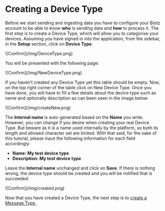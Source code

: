 # Creating a Device Type

Before we start sending and ingesting data you have to configure your Biotz account to be able to know **who** is sending data and **how** to process it. The first step is to create a Device Type, which will allow you to categorise your devices. Assuming you have signed in into the application, from the sidebar, in the **Setup** section, click on **Device Type**.  

<div class="Device-type">
    ![Confirm](/img/DeviceType.png)
</div>

You will be presented with the following page:

<div class="New-device-type">
    ![Confirm](/img/NewDeviceType.png)
</div>


If you haven’t created any Device Type yet this table should be empty. Now, on the top right corner of the table click on New Device Type. Once you have done, you will have to fill a few details about the device type such as name and optionally description as can been seen in the image below:
 
<div class="create-new">
    ![Confirm](/img/createNew.png)
</div>


The **Internal name** is auto-generated based on the **Name** you write. However, you can change if you desire when creating your real Device Type. But beware as it is a name used internally by the platform, so both its length and allowed character set are limited. With that said, for the sake of this tutorial, please input the following information for each field accordingly:




- **Name: My test device type**
- **Description: My test device type**



Leave the **Internal name** unchanged and click on **Save**. If there is nothing wrong, the device type should be created and you will be notified that is succeeded:

<div class="created">
    ![Confirm](/img/created.png)
</div>

Now that you have created a Device Type, the next step is to <a href="http://localhost:3000/docs/Tutorials/Step%202%20-%20Creating%20a%20Message%20Type/" target="_self">create a Message Type </a>.


